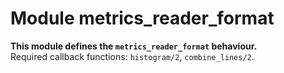 

# Module metrics_reader_format #

__This module defines the `metrics_reader_format` behaviour.__<br /> Required callback functions: `histogram/2`, `combine_lines/2`.

